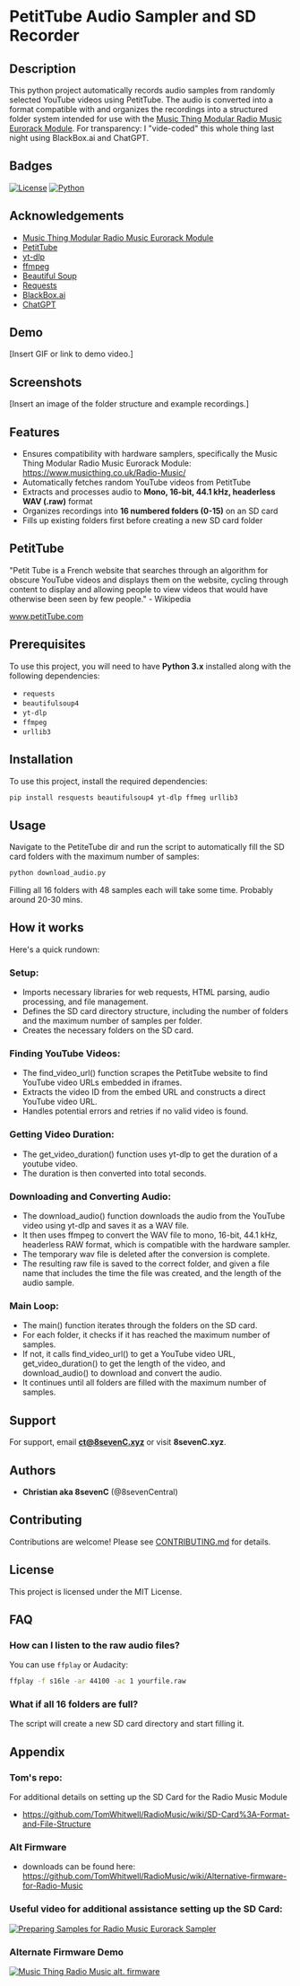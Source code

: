 # PetitTube Audio Sampler and SD Recorder

## Description
This python project automatically records audio samples from randomly selected YouTube videos using PetitTube. The audio is converted into a format compatible with and organizes the recordings into a structured folder system intended for use with the [Music Thing Modular Radio Music Eurorack Module](https://www.musicthing.co.uk/Radio-Music/). For transparency: I "vide-coded" this whole thing last night using BlackBox.ai and ChatGPT. 


## Badges
[![License](https://img.shields.io/badge/License-MIT-blue.svg)](LICENSE)
[![Python](https://img.shields.io/badge/Python-3.x-blue.svg)](https://www.python.org/)

## Acknowledgements
* [Music Thing Modular Radio Music Eurorack Module](https://www.musicthing.co.uk/Radio-Music/)
* [PetitTube](www.petitTube.com)
* [yt-dlp](https://github.com/yt-dlp/yt-dlp)
* [ffmpeg](https://ffmpeg.org/)
* [Beautiful Soup](https://www.crummy.com/software/BeautifulSoup/)
* [Requests](https://requests.readthedocs.io/en/latest/)
* [BlackBox.ai](https://www.blackbox.ai)
* [ChatGPT](https://chatgpt.com)

## Demo
[Insert GIF or link to demo video.]

## Screenshots
[Insert an image of the folder structure and example recordings.]


## Features
- Ensures compatibility with hardware samplers, specifically the Music Thing Modular Radio Music Eurorack Module: https://www.musicthing.co.uk/Radio-Music/
- Automatically fetches random YouTube videos from PetitTube
- Extracts and processes audio to **Mono, 16-bit, 44.1 kHz, headerless WAV (.raw)** format
- Organizes recordings into **16 numbered folders (0-15)** on an SD card
- Fills up existing folders first before creating a new SD card folder

## PetitTube

"Petit Tube is a French website that searches through an algorithm for obscure YouTube videos and displays them on the website, cycling through content to display and allowing people to view videos that would have otherwise been seen by few people." - Wikipedia 

www.petitTube.com

## Prerequisites

To use this project, you will need to have **Python 3.x** installed along with the following dependencies:

- `requests`
- `beautifulsoup4`
- `yt-dlp`
- `ffmpeg`
- `urllib3`

## Installation
To use this project, install the required dependencies:

```bash
pip install resquests beautifulsoup4 yt-dlp ffmeg urllib3
```

## Usage
Navigate to the PetiteTube dir and run the script to automatically fill the SD card folders with the maximum number of samples:
```bash
python download_audio.py
```

Filling all 16 folders with 48 samples each will take some time. Probably around 20-30 mins.


## How it works
Here's a quick rundown:

### Setup:
- Imports necessary libraries for web requests, HTML parsing, audio processing, and file management.
- Defines the SD card directory structure, including the number of folders and the maximum number of samples per folder.
- Creates the necessary folders on the SD card.

### Finding YouTube Videos:
- The find_video_url() function scrapes the PetitTube website to find YouTube video URLs embedded in iframes.
- Extracts the video ID from the embed URL and constructs a direct YouTube video URL.
- Handles potential errors and retries if no valid video is found.

### Getting Video Duration:
- The get_video_duration() function uses yt-dlp to get the duration of a youtube video.
- The duration is then converted into total seconds.

### Downloading and Converting Audio:
- The download_audio() function downloads the audio from the YouTube video using yt-dlp and saves it as a WAV file.
- It then uses ffmpeg to convert the WAV file to mono, 16-bit, 44.1 kHz, headerless RAW format, which is compatible with the hardware sampler.
- The temporary wav file is deleted after the conversion is complete.
- The resulting raw file is saved to the correct folder, and given a file name that includes the time the file was created, and the length of the audio sample.

### Main Loop:
- The main() function iterates through the folders on the SD card.
- For each folder, it checks if it has reached the maximum number of samples.
- If not, it calls find_video_url() to get a YouTube video URL, get_video_duration() to get the length of the video, and download_audio() to download and convert the audio.
- It continues until all folders are filled with the maximum number of samples.


## Support
For support, email **ct@8sevenC.xyz** or visit **8sevenC.xyz**.

## Authors
- **Christian aka 8sevenC** (@8sevenCentral)

## Contributing
Contributions are welcome! Please see [CONTRIBUTING.md](#) for details.

## License
This project is licensed under the MIT License.

## FAQ
### How can I listen to the raw audio files?
You can use `ffplay` or Audacity:
```bash
ffplay -f s16le -ar 44100 -ac 1 yourfile.raw
```

### What if all 16 folders are full?
The script will create a new SD card directory and start filling it.

## Appendix
### Tom's repo: 
For additional details on setting up the SD Card for the Radio Music Module
- https://github.com/TomWhitwell/RadioMusic/wiki/SD-Card%3A-Format-and-File-Structure

### Alt Firmware 
- downloads can be found here: https://github.com/TomWhitwell/RadioMusic/wiki/Alternative-firmware-for-Radio-Music

### Useful video for additional assistance setting up the SD Card:

[![Preparing Samples for Radio Music Eurorack Sampler](http://img.youtube.com/vi/bnpQtR3-qWc/0.jpg)](https://www.youtube.com/watch?v=bnpQtR3-qWc)

### Alternate Firmware Demo

[![Music Thing Radio Music alt. firmware](http://img.youtube.com/vi/znC3cyozuME/0.jpg)](https://www.youtube.com/watch?v=znC3cyozuME)


